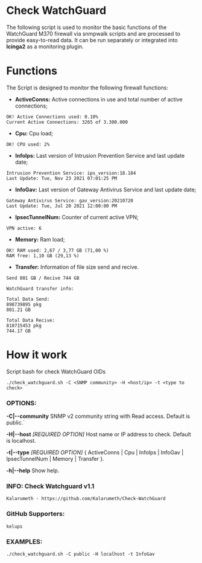 # Check WatchGuard

The following script is used to monitor the basic functions of the WatchGuard M370 firewall via snmpwalk scripts and are processed to provide easy-to-read data. It can be run separately or integrated into **Icinga2** as a monitoring plugin.

# Functions

The Script is designed to monitor the following firewall functions:

- **ActiveConns:**
Active connections in use and total number of active connections;
```
OK! Active Connections used: 0.10%
Current Active Connections: 3265 of 3.300.000
```
- **Cpu:**
Cpu load;
```
OK! CPU used: 2%
```
- **InfoIps:**
Last version of Intrusion Prevention Service and last update date;
```
Intrusion Prevention Service: ips_version:18.184
Last Update: Tue, Nov 23 2021 07:01:25 PM
```
- **InfoGav:**
Last version of Gateway Antivirus Service and last update date;
```
Gateway Antivirus Service: gav_version:20210720
Last Update: Tue, Jul 20 2021 12:00:00 PM
```
- **IpsecTunnelNum:**
Counter of current active VPN;
```
VPN active: 6
```
- **Memory:**
Ram load;
```
OK! RAM used: 2,67 / 3,77 GB (71,00 %)
RAM free: 1,10 GB (29,13 %)
```
- **Transfer:**
Information of file size send and recive.
```
Send 801 GB / Recive 744 GB

WatchGuard transfer info:

Total Data Send:
898739895 pkg
801.21 GB

Total Data Recive:
810715453 pkg
744.17 GB
```

# How it work

Script bash for check WatchGuard OIDs

    ./check_watchguard.sh -C <SNMP community> -H <host/ip> -t <type to check>


### OPTIONS:

**-C|--community**
SNMP v2 community string with Read access. Default is public.`

**-H|--host**
*[REQUIRED OPTION]* Host name or IP address to check. Default is localhost.

**-t|--type**
*[REQUIRED OPTION]* { ActiveConns | Cpu | InfoIps | InfoGav | IpsecTunnelNum | Memory | Transfer }.

**-h|--help**
Show help.

### INFO: Check Watchguard v1.1

    Kalarumeth - https://github.com/Kalarumeth/Check-WatchGuard

### GitHub Supporters:

    kelups

### EXAMPLES:

    ./check_watchguard.sh -C public -H localhost -t InfoGav

